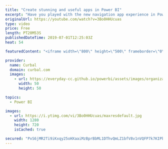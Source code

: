 ```yaml
---
title: "Create stunning and useful apps in Power BI"
excerpt: "Have you played with the new navigation app experience in Power BI? I have done it and I love it!! In this video I create an app from start to finish, to showcase all the features! #powerbi #curbal #appnavigation  Link to shared datasets video: https://www.youtube.com/watch?v=jtO4bIIy4uc   Here you can"
originalUrl: https://youtube.com/watch?v=3Bo0HHUcuas
type: video
price: Free
length: PT20M53S
publishedDateTime: 2019-07-01T12:25:03Z
heat: 54

featuredContent: "<iframe width=\"800\" height=\"500\" frameborder=\"0\" src=\"https://www.youtube.com/embed/3Bo0HHUcuas\" allow=\"accelerometer; autoplay; encrypted-media; gyroscope; picture-in-picture\" allowfullscreen></iframe>"

provider:
  name: Curbal
  domain: curbal.com
  images:
    - url: https://everyday-cc.github.io/powerbi/assets/images/organizations/curbal.com-50x50.jpg
      width: 50
      height: 50

topics:
  - Power BI

images:
  - url: https://i.ytimg.com/vi/3Bo0HHUcuas/maxresdefault.jpg
    width: 1280
    height: 720
    isCached: true

secured: "PxS6jMR2Ti9iKxqy25oHXaaiMzBprBbML1DThvQmLZ1bfV8v1nVQFP7k7KIPbpZ1KVTphVKflAe8+M4Xxzol/0Wdb7eoclY2IOVOHQkJBECOSfzBHru7kJ76DcQKRPMinBsdSrwWPNzjcgpa36T5t/k8ohI8jfrBOw6nBmDz8m7tYDNwhxAQX1D9z41zVlmOEvzyC3nJbWeERQRbdbi+QHybitbjhuYf8EPMxdYtwNKs4OESez841S1suL1n75MAE8OaGYH63xtKCwX++VbJyY6ThO3em90akdQFR9mEXRkVyBvoapSrMEroQA4nWkayJ72kT0K2m8AYRnhIFryqZ++Q7L3bfGPgINDNUTBZvUXX16dWfjq7x4ijYe3yCwodyuJOHYEihcLxsxNaWOyxKxVSabXF/5gwWDVjbWzBDIo=;DDovf5BwU+gTeUoMZXOZ+w=="
---
```


